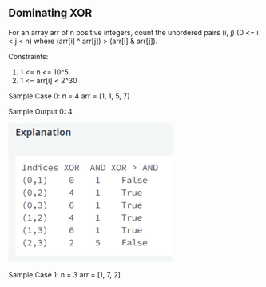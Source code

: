 ## Dominating XOR

For an array arr of n positive integers, count the unordered pairs (i, j) (0 <= i < j < n) where (arr[i] ^ arr[j]) > (arr[i] & arr[j]).

Constraints:
1. 1 <= n <= 10^5
2. 1 <= arr[i] < 2^30

Sample Case 0:
n = 4
arr = [1, 1, 5, 7]

Sample Output 0:
4

![Alt text](q2.png)

Sample Case 1:
n = 3
arr = [1, 7, 2]